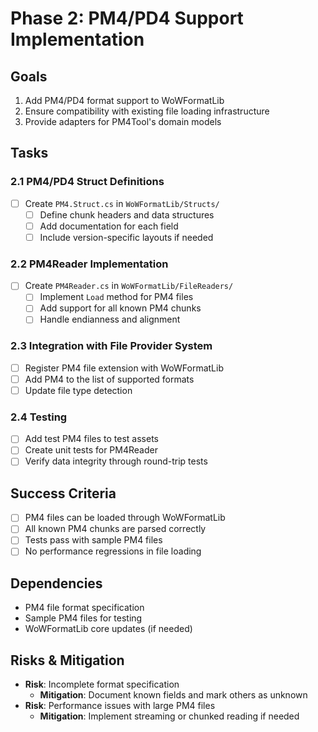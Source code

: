 # Phase 2: PM4/PD4 Support Implementation

## Goals
1. Add PM4/PD4 format support to WoWFormatLib
2. Ensure compatibility with existing file loading infrastructure
3. Provide adapters for PM4Tool's domain models

## Tasks

### 2.1 PM4/PD4 Struct Definitions
- [ ] Create `PM4.Struct.cs` in `WoWFormatLib/Structs/`
  - [ ] Define chunk headers and data structures
  - [ ] Add documentation for each field
  - [ ] Include version-specific layouts if needed

### 2.2 PM4Reader Implementation
- [ ] Create `PM4Reader.cs` in `WoWFormatLib/FileReaders/`
  - [ ] Implement `Load` method for PM4 files
  - [ ] Add support for all known PM4 chunks
  - [ ] Handle endianness and alignment

### 2.3 Integration with File Provider System
- [ ] Register PM4 file extension with WoWFormatLib
- [ ] Add PM4 to the list of supported formats
- [ ] Update file type detection

### 2.4 Testing
- [ ] Add test PM4 files to test assets
- [ ] Create unit tests for PM4Reader
- [ ] Verify data integrity through round-trip tests

## Success Criteria
- [ ] PM4 files can be loaded through WoWFormatLib
- [ ] All known PM4 chunks are parsed correctly
- [ ] Tests pass with sample PM4 files
- [ ] No performance regressions in file loading

## Dependencies
- PM4 file format specification
- Sample PM4 files for testing
- WoWFormatLib core updates (if needed)

## Risks & Mitigation
- **Risk**: Incomplete format specification
  - **Mitigation**: Document known fields and mark others as unknown
- **Risk**: Performance issues with large PM4 files
  - **Mitigation**: Implement streaming or chunked reading if needed
